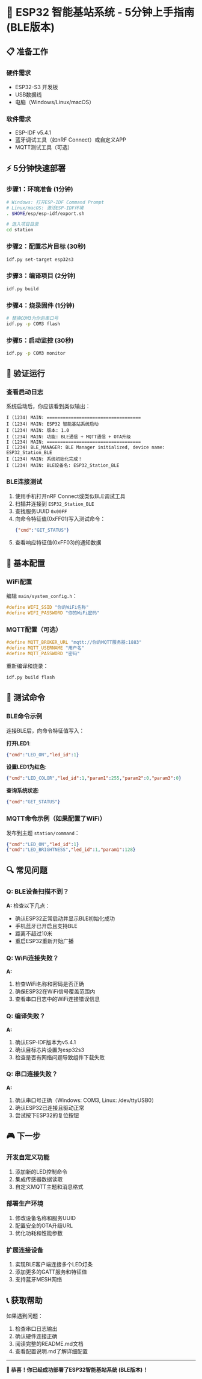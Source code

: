 # 🚀 ESP32 智能基站系统 - 5分钟上手指南 (BLE版本)

## 📋 准备工作

### 硬件需求
- ESP32-S3 开发板
- USB数据线
- 电脑（Windows/Linux/macOS）

### 软件需求
- ESP-IDF v5.4.1
- 蓝牙调试工具（如nRF Connect）或自定义APP
- MQTT测试工具（可选）

## ⚡ 5分钟快速部署

### 步骤1：环境准备 (1分钟)
```bash
# Windows: 打开ESP-IDF Command Prompt
# Linux/macOS: 激活ESP-IDF环境
. $HOME/esp/esp-idf/export.sh

# 进入项目目录
cd station
```

### 步骤2：配置芯片目标 (30秒)
```bash
idf.py set-target esp32s3
```

### 步骤3：编译项目 (2分钟)
```bash
idf.py build
```

### 步骤4：烧录固件 (1分钟)
```bash
# 替换COM3为你的串口号
idf.py -p COM3 flash
```

### 步骤5：启动监控 (30秒)
```bash
idf.py -p COM3 monitor
```

## 🎯 验证运行

### 查看启动日志
系统启动后，你应该看到类似输出：
```
I (1234) MAIN: ===================================
I (1234) MAIN: ESP32 智能基站系统启动
I (1234) MAIN: 版本: 1.0
I (1234) MAIN: 功能: BLE通信 + MQTT通信 + OTA升级
I (1234) MAIN: ===================================
I (1234) BLE_MANAGER: BLE Manager initialized, device name: ESP32_Station_BLE
I (1234) MAIN: 系统初始化完成！
I (1234) MAIN: BLE设备名: ESP32_Station_BLE
```

### BLE连接测试
1. 使用手机打开nRF Connect或类似BLE调试工具
2. 扫描并连接到 `ESP32_Station_BLE`
3. 查找服务UUID `0x00FF`
4. 向命令特征值(0xFF01)写入测试命令：
   ```json
   {"cmd":"GET_STATUS"}
   ```
5. 查看响应特征值(0xFF03)的通知数据

## 🔧 基本配置

### WiFi配置
编辑 `main/system_config.h`：
```c
#define WIFI_SSID "你的WiFi名称"
#define WIFI_PASSWORD "你的WiFi密码"
```

### MQTT配置（可选）
```c
#define MQTT_BROKER_URL "mqtt://你的MQTT服务器:1883"
#define MQTT_USERNAME "用户名"
#define MQTT_PASSWORD "密码"
```

重新编译和烧录：
```bash
idf.py build flash
```

## 📱 测试命令

### BLE命令示例
连接BLE后，向命令特征值写入：

**打开LED1**:
```json
{"cmd":"LED_ON","led_id":1}
```

**设置LED1为红色**:
```json
{"cmd":"LED_COLOR","led_id":1,"param1":255,"param2":0,"param3":0}
```

**查询系统状态**:
```json
{"cmd":"GET_STATUS"}
```

### MQTT命令示例（如果配置了WiFi）
发布到主题 `station/command`：
```json
{"cmd":"LED_ON","led_id":1}
{"cmd":"LED_BRIGHTNESS","led_id":1,"param1":128}
```

## 🔍 常见问题

### Q: BLE设备扫描不到？
**A:** 检查以下几点：
- 确认ESP32正常启动并显示BLE初始化成功
- 手机蓝牙已开启且支持BLE
- 距离不超过10米
- 重启ESP32重新开始广播

### Q: WiFi连接失败？
**A:** 
1. 检查WiFi名称和密码是否正确
2. 确保ESP32在WiFi信号覆盖范围内
3. 查看串口日志中的WiFi连接错误信息

### Q: 编译失败？
**A:** 
1. 确认ESP-IDF版本为v5.4.1
2. 确认目标芯片设置为esp32s3
3. 检查是否有网络问题导致组件下载失败

### Q: 串口连接失败？
**A:** 
1. 确认串口号正确（Windows: COM3, Linux: /dev/ttyUSB0）
2. 确认ESP32已连接且驱动正常
3. 尝试按下ESP32的复位按钮

## 🎮 下一步

### 开发自定义功能
1. 添加新的LED控制命令
2. 集成传感器数据读取
3. 自定义MQTT主题和消息格式

### 部署生产环境
1. 修改设备名称和服务UUID
2. 配置安全的OTA升级URL
3. 优化功耗和性能参数

### 扩展连接设备
1. 实现BLE客户端连接多个LED灯条
2. 添加更多的GATT服务和特征值
3. 支持蓝牙MESH网络

## 📞 获取帮助

如果遇到问题：
1. 检查串口日志输出
2. 确认硬件连接正确
3. 阅读完整的README.md文档
4. 查看配置说明.md了解详细配置

---
**🎉 恭喜！你已经成功部署了ESP32智能基站系统 (BLE版本)！** 